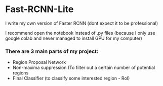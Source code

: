 # Fast-RCNN-Lite

I write my own version of Faster RCNN (dont expect it to be professional)

I recommend open the notebook instead of .py files (because I only use google colab and never managed to install GPU for my computer)

### There are 3 main parts of my project:

- Region Proposal Network
- Non-maxima suppression (To filter out a certain number of potential regions
- Final Classifier (to classify some interested region - RoI)
